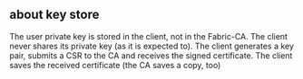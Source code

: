 ## about key store
The user private key is stored in the client, not in the Fabric-CA. The client never shares its private key (as it is expected to). The client generates a key pair, submits a CSR to the CA and receives the signed certificate. The client saves the received certificate (the CA saves a copy, too)